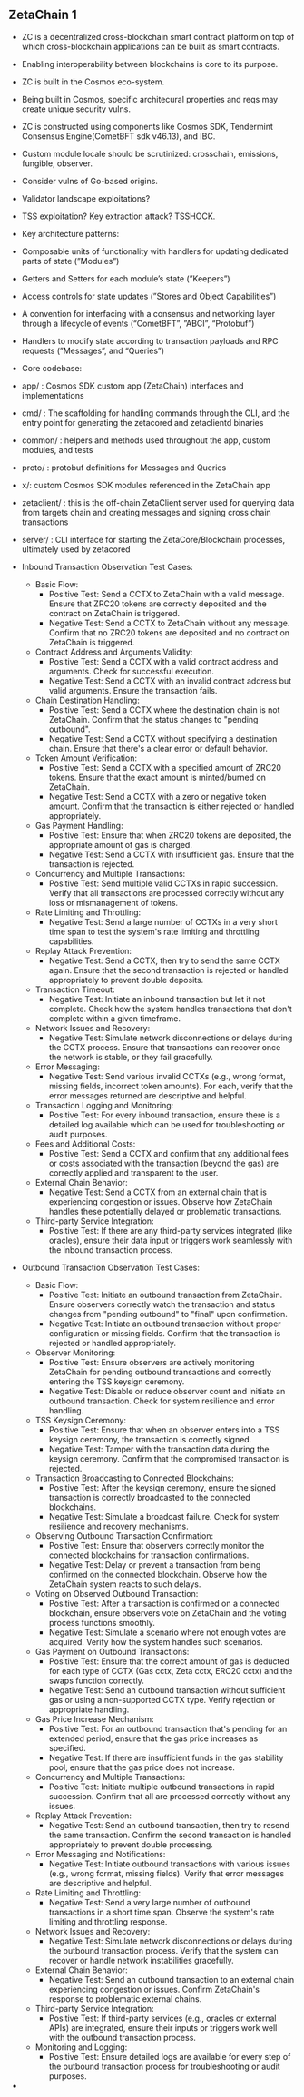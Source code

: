 ## ZetaChain 1

- ZC is a decentralized cross-blockchain smart contract platform on top of which cross-blockchain applications can be built as smart contracts.
- Enabling interoperability between blockchains is core to its purpose.
- ZC is built in the Cosmos eco-system.
- Being built in Cosmos, specific architecural properties and reqs may create unique security vulns.
- ZC is constructed using components like Cosmos SDK, Tendermint Consensus Engine(CometBFT sdk v46.13), and IBC.
- Custom module locale should be scrutinized: crosschain, emissions, fungible, observer.
- Consider vulns of Go-based origins.
- Validator landscape exploitations?
- TSS exploitation? Key extraction attack? TSSHOCK.

- Key architecture patterns: 
- Composable units of functionality with handlers for updating dedicated parts of state (”Modules”)
- Getters and Setters for each module’s state (”Keepers”)
- Access controls for state updates (”Stores and Object Capabilities”)
- A convention for interfacing with a consensus and networking layer through a lifecycle of events (“CometBFT”, ”ABCI”, “Protobuf”)
- Handlers to modify state according to transaction payloads and RPC requests (”Messages”, and “Queries”)

- Core codebase: 
- app/ : Cosmos SDK custom app (ZetaChain) interfaces and implementations
- cmd/ : The scaffolding for handling commands through the CLI, and the entry point for generating the zetacored and zetaclientd binaries
- common/ : helpers and methods used throughout the app, custom modules, and tests
- proto/ : protobuf definitions for Messages and Queries
- x/: custom Cosmos SDK modules referenced in the ZetaChain app
- zetaclient/ : this is the off-chain ZetaClient server used for querying data from targets chain and creating messages and signing cross chain transactions
- server/ : CLI interface for starting the ZetaCore/Blockchain processes, ultimately used by zetacored

- Inbound Transaction Observation Test Cases:

   -  Basic Flow:
        - Positive Test: Send a CCTX to ZetaChain with a valid message. Ensure that ZRC20 tokens are correctly deposited and the contract on ZetaChain is triggered.
        - Negative Test: Send a CCTX to ZetaChain without any message. Confirm that no ZRC20 tokens are deposited and no contract on ZetaChain is triggered.
    - Contract Address and Arguments Validity:
        - Positive Test: Send a CCTX with a valid contract address and arguments. Check for successful execution.
        - Negative Test: Send a CCTX with an invalid contract address but valid arguments. Ensure the transaction fails.
    - Chain Destination Handling:
        - Positive Test: Send a CCTX where the destination chain is not ZetaChain. Confirm that the status changes to "pending outbound".
        - Negative Test: Send a CCTX without specifying a destination chain. Ensure that there's a clear error or default behavior.
    - Token Amount Verification:
        - Positive Test: Send a CCTX with a specified amount of ZRC20 tokens. Ensure that the exact amount is minted/burned on ZetaChain.
        - Negative Test: Send a CCTX with a zero or negative token amount. Confirm that the transaction is either rejected or handled appropriately.
    - Gas Payment Handling:
        - Positive Test: Ensure that when ZRC20 tokens are deposited, the appropriate amount of gas is charged.
        - Negative Test: Send a CCTX with insufficient gas. Ensure that the transaction is rejected.
    - Concurrency and Multiple Transactions:
        - Positive Test: Send multiple valid CCTXs in rapid succession. Verify that all transactions are processed correctly without any loss or mismanagement of tokens.
    - Rate Limiting and Throttling:
        - Negative Test: Send a large number of CCTXs in a very short time span to test the system's rate limiting and throttling capabilities.
    - Replay Attack Prevention:
        - Negative Test: Send a CCTX, then try to send the same CCTX again. Ensure that the second transaction is rejected or handled appropriately to prevent double deposits.
    - Transaction Timeout:
        - Negative Test: Initiate an inbound transaction but let it not complete. Check how the system handles transactions that don't complete within a given timeframe.
    - Network Issues and Recovery:
        - Negative Test: Simulate network disconnections or delays during the CCTX process. Ensure that transactions can recover once the network is stable, or they fail gracefully.
    - Error Messaging:
        - Negative Test: Send various invalid CCTXs (e.g., wrong format, missing fields, incorrect token amounts). For each, verify that the error messages returned are descriptive and helpful.
    - Transaction Logging and Monitoring:
        - Positive Test: For every inbound transaction, ensure there is a detailed log available which can be used for troubleshooting or audit purposes.
    - Fees and Additional Costs:
        - Positive Test: Send a CCTX and confirm that any additional fees or costs associated with the transaction (beyond the gas) are correctly applied and transparent to the user.
    - External Chain Behavior:
        - Negative Test: Send a CCTX from an external chain that is experiencing congestion or issues. Observe how ZetaChain handles these potentially delayed or problematic transactions.
    - Third-party Service Integration:
        - Positive Test: If there are any third-party services integrated (like oracles), ensure their data input or triggers work seamlessly with the inbound transaction process.

- Outbound Transaction Observation Test Cases:

    - Basic Flow:
        - Positive Test: Initiate an outbound transaction from ZetaChain. Ensure observers correctly watch the transaction and status changes from "pending outbound" to "final" upon confirmation.
        - Negative Test: Initiate an outbound transaction without proper configuration or missing fields. Confirm that the transaction is rejected or handled appropriately.
    - Observer Monitoring:
        - Positive Test: Ensure observers are actively monitoring ZetaChain for pending outbound transactions and correctly entering the TSS keysign ceremony.
        - Negative Test: Disable or reduce observer count and initiate an outbound transaction. Check for system resilience and error handling.
    - TSS Keysign Ceremony:
        - Positive Test: Ensure that when an observer enters into a TSS keysign ceremony, the transaction is correctly signed.
        - Negative Test: Tamper with the transaction data during the keysign ceremony. Confirm that the compromised transaction is rejected.
    - Transaction Broadcasting to Connected Blockchains:
        - Positive Test: After the keysign ceremony, ensure the signed transaction is correctly broadcasted to the connected blockchains.
        - Negative Test: Simulate a broadcast failure. Check for system resilience and recovery mechanisms.
    - Observing Outbound Transaction Confirmation:
        - Positive Test: Ensure that observers correctly monitor the connected blockchains for transaction confirmations.
        - Negative Test: Delay or prevent a transaction from being confirmed on the connected blockchain. Observe how the ZetaChain system reacts to such delays.
    - Voting on Observed Outbound Transaction:
        - Positive Test: After a transaction is confirmed on a connected blockchain, ensure observers vote on ZetaChain and the voting process functions smoothly.
        - Negative Test: Simulate a scenario where not enough votes are acquired. Verify how the system handles such scenarios.
    - Gas Payment on Outbound Transactions:
        - Positive Test: Ensure that the correct amount of gas is deducted for each type of CCTX (Gas cctx, Zeta cctx, ERC20 cctx) and the swaps function correctly.
        - Negative Test: Send an outbound transaction without sufficient gas or using a non-supported CCTX type. Verify rejection or appropriate handling.
    - Gas Price Increase Mechanism:
        - Positive Test: For an outbound transaction that's pending for an extended period, ensure that the gas price increases as specified.
        - Negative Test: If there are insufficient funds in the gas stability pool, ensure that the gas price does not increase.
    - Concurrency and Multiple Transactions:
        - Positive Test: Initiate multiple outbound transactions in rapid succession. Confirm that all are processed correctly without any issues.
    - Replay Attack Prevention:
        - Negative Test: Send an outbound transaction, then try to resend the same transaction. Confirm the second transaction is handled appropriately to prevent double processing.
    - Error Messaging and Notifications:
        - Negative Test: Initiate outbound transactions with various issues (e.g., wrong format, missing fields). Verify that error messages are descriptive and helpful.
    - Rate Limiting and Throttling:
        - Negative Test: Send a very large number of outbound transactions in a short time span. Observe the system's rate limiting and throttling response.
    - Network Issues and Recovery:
        - Negative Test: Simulate network disconnections or delays during the outbound transaction process. Verify that the system can recover or handle network instabilities gracefully.
    - External Chain Behavior:
        - Negative Test: Send an outbound transaction to an external chain experiencing congestion or issues. Confirm ZetaChain's response to problematic external chains.
    - Third-party Service Integration:
        - Positive Test: If third-party services (e.g., oracles or external APIs) are integrated, ensure their inputs or triggers work well with the outbound transaction process.
    - Monitoring and Logging:
        - Positive Test: Ensure detailed logs are available for every step of the outbound transaction process for troubleshooting or audit purposes.

- 
